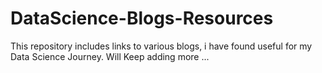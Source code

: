 # DataScience-Blogs-Resources
This repository includes links to various blogs, i have found useful for my Data Science Journey. Will Keep adding more ...
